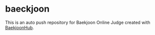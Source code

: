# baeckjoon
This is an auto push repository for Baekjoon Online Judge created with [BaekjoonHub](https://github.com/BaekjoonHub/BaekjoonHub).
